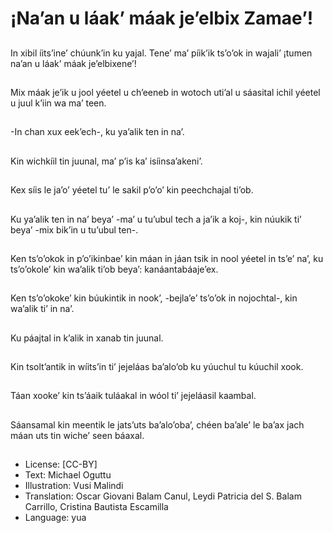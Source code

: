# ¡Na’an u láak’ máak je’elbix Zamae’!

##
In xibil íits’ine’ chúunk’in ku yajal. Tene’ ma’ píik’ik ts’o’ok in wajali’ ¡tumen na’an u láak’ máak je’elbixene’!

##
Mix máak je’ik u jool yéetel u ch’eeneb in wotoch uti’al u sáasital ichil yéetel u juul k’iin wa ma’ teen.

##
-In chan xux eek’ech-, ku ya’alik ten in na’.

##
Kin wichkíil tin juunal, ma’ p’is ka’ isíinsa’akeni’.

##
Kex síis le ja’o’ yéetel tu’ le sakil p’o’o’ kin peechchajal ti’ob.

##
Ku ya’alik ten in na’ beya’ -ma’ u tu’ubul tech a ja’ik a koj-, kin núukik ti’ beya’ -mix bik’in u tu’ubul ten-.

##
Ken ts’o’okok in p’o’ikinbae’ kin máan in jáan tsik in nool yéetel in ts’e’ na’, ku ts’o’okole’ kin wa’alik ti’ob beya’: kanáantabáaje’ex.

##
Ken ts’o’okoke’ kin búukintik in nook’, -bejla’e’ ts’o’ok in nojochtal-, kin wa’alik ti’ in na’.

##
Ku páajtal in k’alik in xanab tin juunal.

##
Kin tsolt’antik in wíits’in ti’ jejeláas ba’alo’ob ku yúuchul tu kúuchil xook.

##
Táan xooke’ kin ts’áaik tuláakal in wóol ti’ jejeláasil kaambal.

##
Sáansamal kin meentik le jats’uts ba’alo’oba’, chéen ba’ale’ le ba’ax jach máan uts tin wiche’ seen báaxal.

##
* License: [CC-BY]
* Text: Michael Oguttu
* Illustration: Vusi Malindi
* Translation: Oscar Giovani Balam Canul, Leydi Patricia del S. Balam Carrillo, Cristina Bautista Escamilla
* Language: yua
